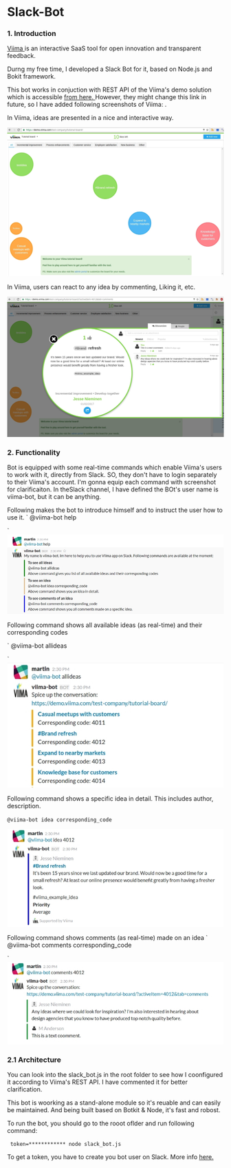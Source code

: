 # Slack-Bot
### 1. Introduction
<a href="http://www.viima.com">Viima </a> is an interactive SaaS tool for open innovation and transparent feedback.

Durng my free time, I developed a Slack Bot for it, based on Node.js and Bokit framework.

This bot works in conjuction with REST API of the Viima's demo solution which is accessible <a href="https://demo.viima.com/test-company/tutorial-board/"> from here. </a> However, they might change this link in future, so I have added following screenshots of Viima:
.


In Viima, ideas are presented in a nice and interactive way.

![alt tag](https://github.com/anderson-martin/Slack-Bot/blob/master/viima-one.jpg)



In Viima, users can react to any idea by commenting, Liking it, etc.

![alt tag](https://github.com/anderson-martin/Slack-Bot/blob/master/viima-two.jpg)



### 2. Functionality
Bot is equipped with some real-time commands which enable Viima's users to work with it, directly from Slack. SO, they don't have to login separately to their Viima's account. I'm gonna equip each command with screenshot for clarificaiton. In theSlack channel, I have defined the BOt's user name is viima-bot, but it can be anything.



Following makes the bot to introduce himself and to instruct the user how to use it.
`
@viima-bot help

`  
![alt tag](https://github.com/anderson-martin/Slack-Bot/blob/master/slack-one.jpg)

Following command shows all available ideas (as real-time) and their corresponding codes

` @viima-bot allideas

`
![alt tag](https://github.com/anderson-martin/Slack-Bot/blob/master/slack-two.jpg)


Following command shows a specific idea in detail. This includes author, description.

`
@viima-bot idea corresponding_code 
`


![alt tag](https://github.com/anderson-martin/Slack-Bot/blob/master/slack-three.jpg)



Following command shows comments (as real-time) made on an idea
`
@viima-bot comments corresponding_code 

`
![alt tag](https://github.com/anderson-martin/Slack-Bot/blob/master/slack-four.jpg)



### 2.1 Architecture
You can look into the slack_bot.js in the root folder to see how I coonfigured it according to Viima's REST API. I have commented it for better clarification.

This bot is woorking as a stand-alone module so it's reuable and can easily be maintained. And being built based on Botkit & Node, it's fast and robost.

To run the bot, you should go to the rooot oflder and run following command:

```
 token=************ node slack_bot.js
```

To get a token, you have to create you bot user on Slack. More info <a href="https://api.slack.com/bot-users"> here. </a> 






